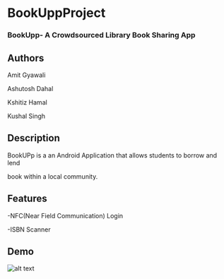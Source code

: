 # BookUppProject

### BookUpp- A Crowdsourced Library Book Sharing App
## Authors

 Amit Gyawali
 
 Ashutosh Dahal
 
 Kshitiz Hamal
 
 Kushal Singh

## Description

BookUPp is a an Android Application that allows students to borrow and lend

book within a local community. 

## Features

  -NFC(Near Field Communication) Login
  
  -ISBN Scanner
  
## Demo
![alt text](http://untappedcities.com/wp-content/uploads/2015/03/mad-men-1024x768.jpg)
